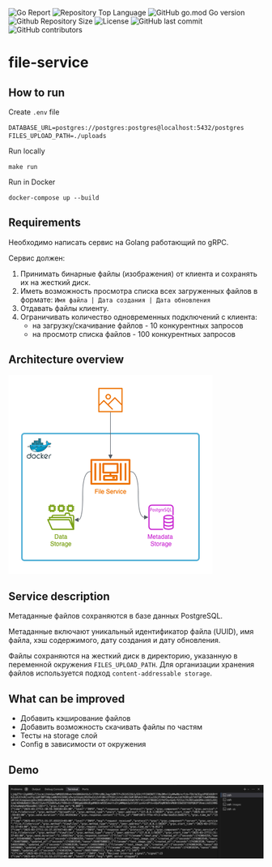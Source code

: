 ![Go Report](https://goreportcard.com/badge/github.com/mgdevgo/file-service)
![Repository Top Language](https://img.shields.io/github/languages/top/mgdevgo/file-service)
![GitHub go.mod Go version](https://img.shields.io/github/go-mod/go-version/mgdevgo/file-service)
![Github Repository Size](https://img.shields.io/github/repo-size/mgdevgo/file-service)
![License](https://img.shields.io/badge/license-MIT-green)
![GitHub last commit](https://img.shields.io/github/last-commit/mgdevgo/file-service)
![GitHub contributors](https://img.shields.io/github/contributors/mgdevgo/file-service)

# file-service

## How to run

Create `.env` file

```shell
DATABASE_URL=postgres://postgres:postgres@localhost:5432/postgres
FILES_UPLOAD_PATH=./uploads
```

Run locally

```shell
make run
```

Run in Docker

```shell
docker-compose up --build
```

## Requirements

Необходимо написать сервис на Golang работающий по gRPC.

Сервис должен:
1. Принимать бинарные файлы (изображения) от клиента и сохранять их на жесткий диск.
2. Иметь возможность просмотра списка всех загруженных файлов в формате: `Имя файла | Дата создания | Дата обновления`
4. Отдавать файлы клиенту.
5. Ограничивать количество одновременных подключений с клиента:
   - на загрузку/скачивание файлов - 10 конкурентных запросов
   - на просмотр списка файлов - 100 конкурентных запросов

## Architecture overview

![Architecture overview](./docs/architecture.png)

## Service description

Метаданные файлов сохраняются в базе данных PostgreSQL. 

Метаданные включают уникальный идентификатор файла (UUID), имя файла, хэш содержимого, дату создания и дату обновления.

Файлы сохраняются на жесткий диск в директорию, указанную в переменной окружения `FILES_UPLOAD_PATH`. Для организации хранения файлов используется подход `content-addressable storage`. 

## What can be improved

- Добавить кэширование файлов
- Добавить возможность скачивать файлы по частям
- Тесты на storage слой 
- Config в зависимости от окружения

## Demo

![Demo](./docs/demo.png)